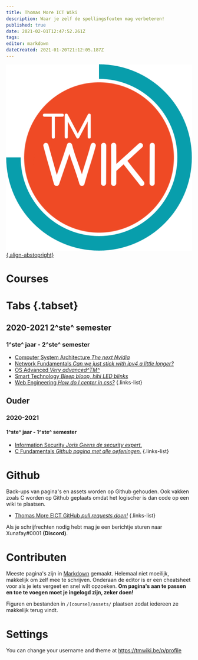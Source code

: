 ```yaml
---
title: Thomas More ICT Wiki
description: Waar je zelf de spellingsfouten mag verbeteren!
published: true
date: 2021-02-01T12:47:52.261Z
tags: 
editor: markdown
dateCreated: 2021-01-20T21:12:05.187Z
---
```


[![tmwiki_v1_noback.png](/tmwiki_v1_noback.png){.align-abstopright}](https://tmwiki.be/en/home)
# Courses
# Tabs {.tabset}
## 2020-2021 2^ste^ semester
### 1^ste^ jaar - 2^ste^ semester
- [Computer System Architecture *The next Nvidia*](/en/Computer_System_Architecture)
- [Network Fundamentals *Can we just stick with ipv4 a little longer?*](/en/Network_Fundamentals)
- [OS Advanced *Very advanced^TM^*](/en/OS_Advanced)
- [Smart Technology *Bleep bloop, hihi LED blinks*](/en/Smart_Technology)
- [Web Engineering *How do I center in css?*](/en/Web_Engineering)
{.links-list}

## Ouder
### 2020-2021
#### 1^ste^ jaar - 1^ste^ semester
- [Information Security *Joris Geens de security expert.*](/Information_Security)
- [C Fundamentals *Github pagina met alle oefeningen.*](https://github.com/tm-eict/C-Fundamentals)
{.links-list}

# Github

Back-ups van pagina's en assets worden op Github gehouden.
Ook vakken zoals C worden op Github geplaats omdat het logischer is dan code op een wiki te plaatsen.

- [Thomas More EICT GitHub *pull requests doen!*](https://github.com/tm-eict)
{.links-list}

Als je schrijfrechten nodig hebt mag je een berichtje sturen naar Xunafay#0001 **(Discord)**.

# Contributen

Meeste pagina's zijn in [Markdown](https://docs.requarks.io/en/editors/markdown) gemaakt. Helemaal niet moeilijk, makkelijk om zelf mee te schrijven.
Onderaan de editor is er een cheatsheet voor als je iets vergeet en snel wilt opzoeken.
**Om pagina's aan te passen en toe te voegen moet je ingelogd zijn, zeker doen!**

Figuren en bestanden in `/[course]/assets/` plaatsen zodat iedereen ze makkelijk terug vindt.

# Settings
You can change your username and theme at https://tmwiki.be/p/profile